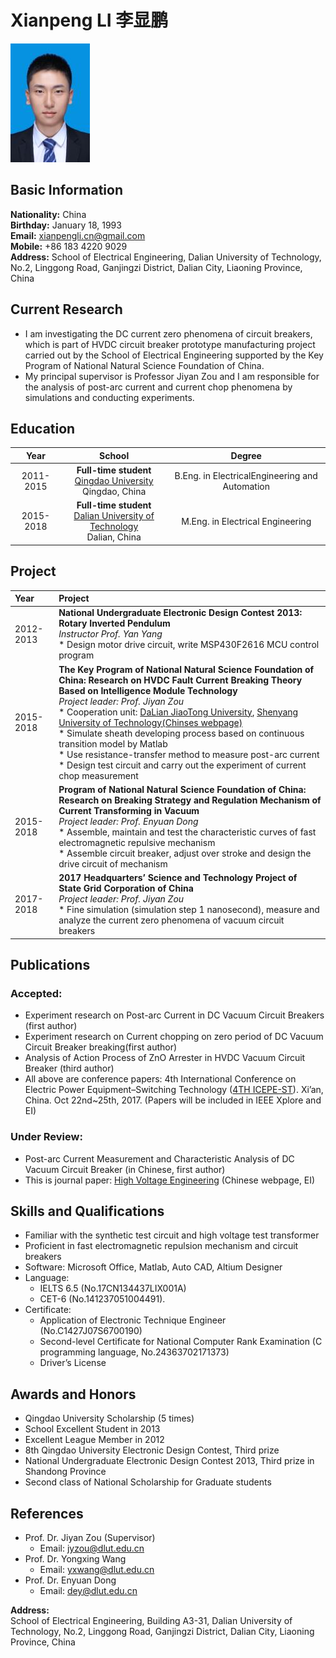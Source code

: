 # Xianpeng LI 李显鹏

![](https://github.com/xianpengli/seppli.github.com/blob/master/images/my_photo.jpg)

## Basic Information
 **Nationality:** China<br>
 **Birthday:** January 18, 1993<br>
 **Email:** [xianpengli.cn@gmail.com](mailto:xianpengli.cn@gmail.com)<br>
 **Mobile:** +86 183 4220 9029<br>
 **Address:** School of Electrical Engineering, Dalian University of Technology, No.2, Linggong Road, Ganjingzi District, Dalian City, Liaoning Province, China
 
## Current Research
 * I am investigating the DC current zero phenomena of circuit breakers, which is part of HVDC circuit breaker prototype manufacturing project carried out by the School of Electrical Engineering supported by the Key Program of National Natural Science Foundation of China.
 * My principal supervisor is Professor Jiyan Zou and I am responsible for the analysis of post-arc current and current chop phenomena by simulations and conducting experiments.

## Education 

| Year  | School |  Degree |
| :--------: | :---------:  | :----: |
| 2011-2015 | **Full-time student**<br>[Qingdao University](http://english.qdu.edu.cn/)<br>Qingdao, China | B.Eng. in ElectricalEngineering and Automation |
| 2015-2018 | **Full-time student**<br>[Dalian University of Technology](http://en.dlut.edu.cn/)<br>Dalian, China | M.Eng. in Electrical Engineering |

## Project

| Year   | Project  |
| :--------| :---------|
| 2012-2013 | **National Undergraduate Electronic Design Contest 2013: Rotary Inverted Pendulum**<br>*Instructor Prof. Yan Yang*<br> * Design motor drive circuit, write MSP430F2616 MCU control program |
| 2015-2018 | **The Key Program of National Natural Science Foundation of China: Research on HVDC Fault Current Breaking Theory Based on Intelligence Module Technology**<br>*Project leader: Prof. Jiyan Zou*<br> * Cooperation unit: [DaLian JiaoTong University](http://www.djtu.edu.cn/en/), [Shenyang University of Technology(Chinses webpage)](http://www.sut.edu.cn/)<br> * Simulate sheath developing process based on continuous transition model by Matlab<br> * Use resistance-transfer method to measure post-arc current<br> * Design test circuit and carry out the experiment of current chop measurement |
| 2015-2018 | **Program of National Natural Science Foundation of China: Research on Breaking Strategy and Regulation Mechanism of Current Transforming in Vacuum**<br>*Project leader: Prof. Enyuan Dong*<br> * Assemble, maintain and test the characteristic curves of fast electromagnetic repulsive mechanism<br> * Assemble circuit breaker, adjust over stroke and design the drive circuit of mechanism |
| 2017-2018 | **2017 Headquarters’ Science and Technology Project of State Grid Corporation of China**<br>*Project leader: Prof. Jiyan Zou*<br> * Fine simulation (simulation step 1 nanosecond), measure and analyze the current zero phenomena of vacuum circuit breakers |

## Publications
### Accepted:
 * Experiment research on Post-arc Current in DC Vacuum Circuit Breakers (first author)
 * Experiment research on Current chopping on zero period of DC Vacuum Circuit Breaker breaking(first author)
 * Analysis of Action Process of ZnO Arrester in HVDC Vacuum Circuit Breaker (third author)
 * All above are conference papers: 4th International Conference on Electric Power Equipment–Switching Technology ([4TH ICEPE-ST](http://www.icepe2017.org/)). Xi’an, China. Oct 22nd~25th, 2017. (Papers will be included in IEEE Xplore and EI)

### Under Review:
 * Post-arc Current Measurement and Characteristic Analysis of DC Vacuum Circuit Breaker (in Chinese, first author)
 * This is journal paper: [High Voltage Engineering](http://hve.epri.sgcc.com.cn/) (Chinese webpage, EI)

## Skills and Qualifications
 * Familiar with the synthetic test circuit and high voltage test transformer
 * Proficient in fast electromagnetic repulsion mechanism and circuit breakers
 * Software: Microsoft Office, Matlab, Auto CAD, Altium Designer
 * Language:
     * IELTS 6.5 (No.17CN134437LIX001A)
     * CET-6 (No.141237051004491).
 * Certificate:
     * Application of Electronic Technique Engineer (No.C1427J07S6700190)
     * Second-level Certificate for National Computer Rank Examination (C programming language, No.24363702171373)
     * Driver’s License

## Awards and Honors
 * Qingdao University Scholarship (5 times)
 * School Excellent Student in 2013
 * Excellent League Member in 2012
 * 8th Qingdao University Electronic Design Contest, Third prize
 * National Undergraduate Electronic Design Contest 2013, Third prize in Shandong Province
 * Second class of National Scholarship for Graduate students

## References
 * Prof. Dr. Jiyan Zou (Supervisor)
     * Email: [jyzou@dlut.edu.cn](mailto:jyzou@dlut.edu.cn)
 * Prof. Dr. Yongxing Wang
     * Email: [yxwang@dlut.edu.cn](mailto:yxwang@dlut.edu.cn)
 * Prof. Dr. Enyuan Dong
     * Email: [dey@dlut.edu.cn](mailto:dey@dlut.edu.cn)

**Address:**<br>
School of Electrical Engineering, Building A3-31, Dalian University of Technology, No.2, Linggong Road, Ganjingzi District, Dalian City, Liaoning Province, China







